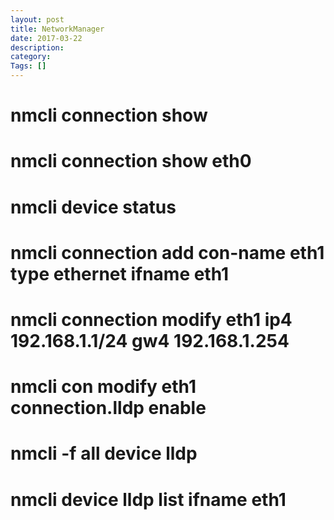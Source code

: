 ```yaml
---
layout: post
title: NetworkManager
date: 2017-03-22
description:
category:
Tags: []
---
```


# nmcli connection show
# nmcli connection show eth0
# nmcli device status

# nmcli connection add con-name eth1 type ethernet ifname eth1
# nmcli connection modify eth1 ip4 192.168.1.1/24 gw4 192.168.1.254

# nmcli con modify eth1 connection.lldp enable
# nmcli -f all device lldp
# nmcli device lldp list ifname eth1
